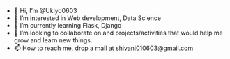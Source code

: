 - 👋 Hi, I’m @Ukiyo0603
- 👀 I’m interested in Web development, Data Science
- 🌱 I’m currently learning Flask, Django
- 💞️ I’m looking to collaborate on and projects/activities that would help me grow and learn new things.
- 📫 How to reach me, drop a mail at shivani010603@gmail.com

<!---
Ukiyo0603/Ukiyo0603 is a ✨ special ✨ repository because its `README.md` (this file) appears on your GitHub profile.
You can click the Preview link to take a look at your changes.
--->
